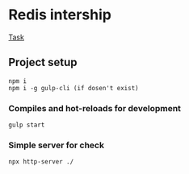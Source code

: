 # Redis intership

[Task](https://www.notion.so/814d9c016dfa4f4b887f37d6784e4a66)

## Project setup
```
npm i
npm i -g gulp-cli (if dosen't exist)
```

### Compiles and hot-reloads for development
```
gulp start
```

### Simple server for check
```
npx http-server ./
```
